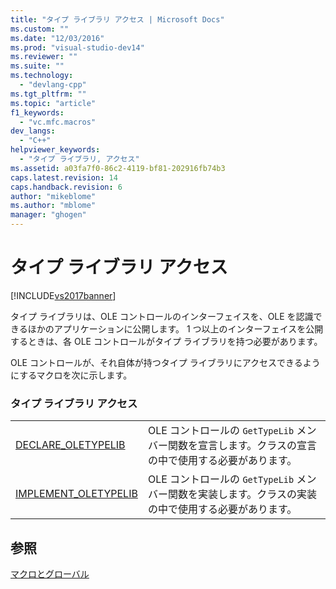 ```yaml
---
title: "タイプ ライブラリ アクセス | Microsoft Docs"
ms.custom: ""
ms.date: "12/03/2016"
ms.prod: "visual-studio-dev14"
ms.reviewer: ""
ms.suite: ""
ms.technology: 
  - "devlang-cpp"
ms.tgt_pltfrm: ""
ms.topic: "article"
f1_keywords: 
  - "vc.mfc.macros"
dev_langs: 
  - "C++"
helpviewer_keywords: 
  - "タイプ ライブラリ, アクセス"
ms.assetid: a03fa7f0-86c2-4119-bf81-202916fb74b3
caps.latest.revision: 14
caps.handback.revision: 6
author: "mikeblome"
ms.author: "mblome"
manager: "ghogen"
---
```

# タイプ ライブラリ アクセス
[!INCLUDE[vs2017banner](../../assembler/inline/includes/vs2017banner.md)]

タイプ ライブラリは、OLE コントロールのインターフェイスを、OLE を認識できるほかのアプリケーションに公開します。  1 つ以上のインターフェイスを公開するときは、各 OLE コントロールがタイプ ライブラリを持つ必要があります。  
  
 OLE コントロールが、それ自体が持つタイプ ライブラリにアクセスできるようにするマクロを次に示します。  
  
### タイプ ライブラリ アクセス  
  
|||  
|-|-|  
|[DECLARE\_OLETYPELIB](../Topic/DECLARE_OLETYPELIB.md)|OLE コントロールの `GetTypeLib` メンバー関数を宣言します。クラスの宣言の中で使用する必要があります。|  
|[IMPLEMENT\_OLETYPELIB](../Topic/IMPLEMENT_OLETYPELIB.md)|OLE コントロールの `GetTypeLib` メンバー関数を実装します。クラスの実装の中で使用する必要があります。|  
  
## 参照  
 [マクロとグローバル](../../mfc/reference/mfc-macros-and-globals.md)